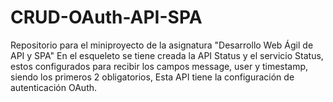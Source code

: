 # CRUD-OAuth-API-SPA
Repositorio para el miniproyecto de la asignatura "Desarrollo Web Ágil de API y SPA"
En el esqueleto se tiene creada la API Status y el servicio Status,
estos configurados para recibir los campos message, user y timestamp, siendo los primeros 2 obligatorios,
Esta API tiene la configuración de autenticación OAuth.
